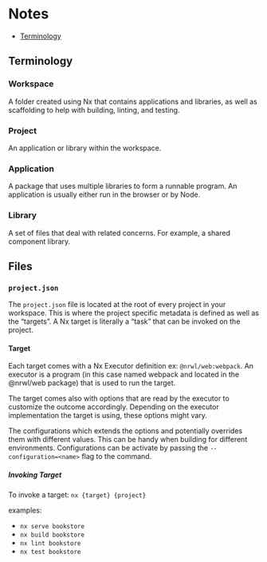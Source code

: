 # Notes

- [Terminology](#terminology)

## Terminology

### Workspace

A folder created using Nx that contains applications and libraries, as well
as scaffolding to help with building, linting, and testing.

### Project

An application or library within the workspace.

### Application

A package that uses multiple libraries to form a runnable program. An
application is usually either run in the browser or by Node.

### Library

A set of files that deal with related concerns. For example, a shared component
library.

## Files

### `project.json`

The `project.json` file is located at the root of every project in your
workspace. This is where the project specific metadata is defined as well as the
“targets”. A Nx target is literally a “task” that can be invoked on the project.

#### Target

Each target comes with a Nx Executor definition ex: `@nrwl/web:webpack`. An
executor is a program (in this case named webpack and located in the @nrwl/web
package) that is used to run the target.

The target comes also with options that are read by the executor to customize
the outcome accordingly. Depending on the executor implementation the target is
using, these options might vary.

The configurations which extends the options and potentially overrides them
with different values. This can be handy when building for different
environments. Configurations can be activate by passing the
`--configuration=<name>` flag to the command.

##### Invoking Target

To invoke a target:
`nx {target} {project}`

examples:

- `nx serve bookstore`
- `nx build bookstore`
- `nx lint bookstore`
- `nx test bookstore`
